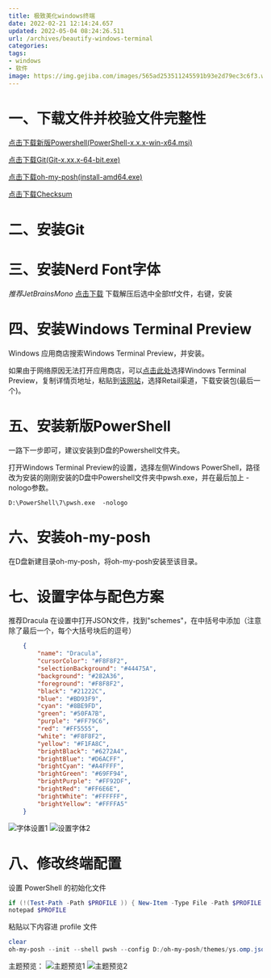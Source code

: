 ```yaml
---
title: 极致美化windows终端
date: 2022-02-21 12:14:24.657
updated: 2022-05-04 08:24:26.511
url: /archives/beautify-windows-terminal
categories: 
tags: 
- windows
- 软件
image: https://img.gejiba.com/images/565ad253511245591b93e2d79ec3c6f3.webp
---
```


# 一、下载文件并校验文件完整性
[点击下载新版Powershell(PowerShell-x.x.x-win-x64.msi)](https://hub.hhhh.host/PowerShell/PowerShell/releases/latest)

[点击下载Git(Git-x.xx.x-64-bit.exe)](https://hub.hhhh.host/git-for-windows/git/releases/latest)

[点击下载oh-my-posh(install-amd64.exe)](https://hub.hhhh.host/JanDeDobbeleer/oh-my-posh/releases/latest)

[点击下载Checksum](https://ybygjylj.lanzouf.com/iYuZD06mepjc)
# 二、安装Git
# 三、安装Nerd Font字体
*推荐JetBrainsMono*
[点击下载](https://hub.hhhh.host/ryanoasis/nerd-fonts/releases/download/v2.1.0/JetBrainsMono.zip)
下载解压后选中全部ttf文件，右键，安装
# 四、安装Windows Terminal Preview
Windows 应用商店搜索Windows Terminal Preview，并安装。

如果由于网络原因无法打开应用商店，可以[点击此处](https://apps.microsoft.com/store/search/windows%20terminal%20preview)选择Windows Terminal Preview，复制详情页地址，粘贴到[该网站](https://store.rg-adguard.net/)，选择Retail渠道，下载安装包(最后一个)。
# 五、安装新版PowerShell
一路下一步即可，建议安装到D盘的Powershell文件夹。

打开Windows Terminal Preview的设置，选择左侧Windows PowerShell，路径改为安装的刚刚安装的D盘中Powershell文件夹中pwsh.exe，并在最后加上 -nologo参数。
```
D:\PowerShell\7\pwsh.exe  -nologo
```
# 六、安装oh-my-posh

在D盘新建目录oh-my-posh，将oh-my-posh安装至该目录。

# 七、设置字体与配色方案
推荐Dracula
在设置中打开JSON文件，找到"schemes"，在中括号中添加（注意除了最后一个，每个大括号块后的逗号）
```json
    {
        "name": "Dracula",
        "cursorColor": "#F8F8F2",
        "selectionBackground": "#44475A",
        "background": "#282A36",
        "foreground": "#F8F8F2",
        "black": "#21222C",
        "blue": "#BD93F9",
        "cyan": "#8BE9FD",
        "green": "#50FA7B",
        "purple": "#FF79C6",
        "red": "#FF5555",
        "white": "#F8F8F2",
        "yellow": "#F1FA8C",
        "brightBlack": "#6272A4",
        "brightBlue": "#D6ACFF",
        "brightCyan": "#A4FFFF",
        "brightGreen": "#69FF94",
        "brightPurple": "#FF92DF",
        "brightRed": "#FF6E6E",
        "brightWhite": "#FFFFFF",
        "brightYellow": "#FFFFA5"
    }
```

![字体设置1](https://img.gejiba.com/images/1a03655068e1df483525e55ea3bb8e2e.webp)
![设置字体2](https://img.gejiba.com/images/55ba23a7faf29579ce8cd60f95ebf61a.webp)
# 八、修改终端配置

设置 PowerShell 的初始化文件

```powershell
if (!(Test-Path -Path $PROFILE )) { New-Item -Type File -Path $PROFILE -Force }
notepad $PROFILE
```
粘贴以下内容进 profile 文件
```powershell
clear
oh-my-posh --init --shell pwsh --config D:/oh-my-posh/themes/ys.omp.json | Invoke-Expression
```

主题预览：
![主题预览1](https://img.gejiba.com/images/b64b31060fdd99e11c08962d785fd887.webp)
![主题预览2](https://img.gejiba.com/images/0fccd6fb610e9fe59572c17be2fdc8ec.webp)
